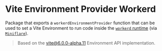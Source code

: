 # Vite Environment Provider Workerd

Package that exports a `workerdEnvironmentProvider` function that can be used to set a Vite Environment to run code inside the [`workerd` runtime](https://github.com/cloudflare/workerd) (via [`Miniflare`](https://github.com/cloudflare/workers-sdk/tree/main/packages/miniflare)).

> Based on the [vite@6.0.0-alpha.11](https://www.npmjs.com/package/vite/v/6.0.0-alpha.11) Environment API implementation.

